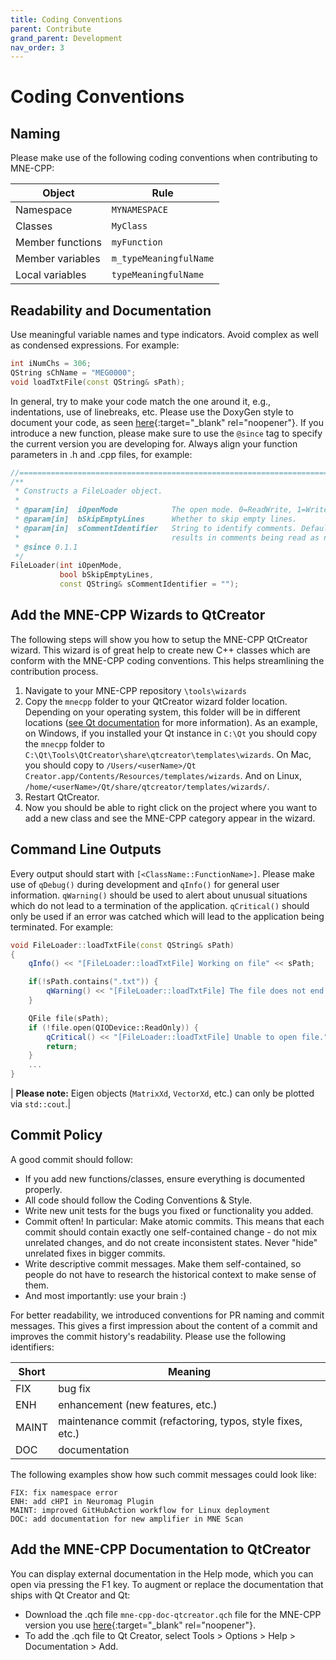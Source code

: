 ```yaml
---
title: Coding Conventions
parent: Contribute
grand_parent: Development
nav_order: 3
---
```

# Coding Conventions

## Naming

Please make use of the following coding conventions when contributing to MNE-CPP:

|Object|Rule|
| --------------- | ------------------- |
|Namespace 	      |`MYNAMESPACE`          |
|Classes 	        |`MyClass`              |
|Member functions |`myFunction`           |
|Member variables |`m_typeMeaningfulName` |
|Local variables 	|`typeMeaningfulName`   |

## Readability and Documentation

Use meaningful variable names and type indicators. Avoid complex as well as condensed expressions. For example:

```cpp
int iNumChs = 306;
QString sChName = "MEG0000";
void loadTxtFile(const QString& sPath);
```

In general, try to make your code match the one around it, e.g., indentations, use of linebreaks, etc. Please use the DoxyGen style to document your code, as seen [here](https://github.com/mne-tools/mne-cpp/blob/main/libraries/connectivity/network/network.h){:target="_blank" rel="noopener"}. If you introduce a new function, please make sure to use the `@since` tag to specify the current version you are developing for. Always align your function parameters in .h and .cpp files, for example:

```cpp
//=========================================================================================================
/**
 * Constructs a FileLoader object.
 *
 * @param[in]  iOpenMode            The open mode. 0=ReadWrite, 1=WriteOnly, 1=ReadOnly
 * @param[in]  bSkipEmptyLines      Whether to skip empty lines.
 * @param[in]  sCommentIdentifier   String to identify comments. Default is empty which
 *                                  results in comments being read as normal lines.
 * @since 0.1.1
 */
FileLoader(int iOpenMode,
           bool bSkipEmptyLines,
           const QString& sCommentIdentifier = "");
```

## Add the MNE-CPP Wizards to QtCreator

The following steps will show you how to setup the MNE-CPP QtCreator wizard. This wizard is of great help to create new C++ classes which are conform with the MNE-CPP coding conventions. This helps streamlining the contribution process.

 1. Navigate to your MNE-CPP repository `\tools\wizards`
 2. Copy the `mnecpp` folder to your QtCreator wizard folder location. Depending on your operating system, this folder will be in different locations ([see Qt documentation](https://doc.qt.io/qtcreator/creator-project-wizards.html) for more information). As an example, on Windows, if you installed your Qt instance in `C:\Qt` you should copy the `mnecpp` folder to `C:\Qt\Tools\QtCreator\share\qtcreator\templates\wizards`. On Mac, you should copy to `/Users/<userName>/Qt Creator.app/Contents/Resources/templates/wizards`. And on Linux, `/home/<userName>/Qt/share/qtcreator/templates/wizards/`.
 3. Restart QtCreator.
 4. Now you should be able to right click on the project where you want to add a new class and see the MNE-CPP category appear in the wizard.

## Command Line Outputs

Every output should start with `[<ClassName::FunctionName>]`. Please make use of `qDebug()` during development and `qInfo()` for general user information. `qWarning()` should be used to alert about unusual situations which do not lead to a termination of the application. `qCritical()` should only be used if an error was catched which will lead to the application being terminated. For example:

```cpp
void FileLoader::loadTxtFile(const QString& sPath)
{
    qInfo() << "[FileLoader::loadTxtFile] Working on file" << sPath;

    if(!sPath.contains(".txt")) {
        qWarning() << "[FileLoader::loadTxtFile] The file does not end with .txt."
    }

    QFile file(sPath);
    if (!file.open(QIODevice::ReadOnly)) {
        qCritical() << "[FileLoader::loadTxtFile] Unable to open file."
        return;
    }
    ...
}
```

| **Please note:** Eigen objects (`MatrixXd`, `VectorXd`, etc.) can only be plotted via `std::cout`.|

## Commit Policy

A good commit should follow:

 * If you add new functions/classes, ensure everything is documented properly.
 * All code should follow the Coding Conventions & Style.
 * Write new unit tests for the bugs you fixed or functionality you added.
 * Commit often! In particular: Make atomic commits. This means that each commit should contain exactly one self-contained change - do not mix unrelated changes, and do not create inconsistent states. Never "hide" unrelated fixes in bigger commits.
 * Write descriptive commit messages. Make them self-contained, so people do not have to research the historical context to make sense of them.
 * And most importantly: use your brain :)

For better readability, we introduced conventions for PR naming and commit messages. This gives a first impression about the content of a commit and improves the commit history's readability. Please use the following identifiers:

| Short | Meaning                                       |
|-------|-----------------------------------------------|
| FIX   | bug fix                                       |
| ENH   | enhancement (new features, etc.)              |
| MAINT | maintenance commit (refactoring, typos, style fixes, etc.) |
| DOC   | documentation                                 |

The following examples show how such commit messages could look like:
```
FIX: fix namespace error
ENH: add cHPI in Neuromag Plugin
MAINT: improved GitHubAction workflow for Linux deployment
DOC: add documentation for new amplifier in MNE Scan
```

## Add the MNE-CPP Documentation to QtCreator

You can display external documentation in the Help mode, which you can open via pressing the F1 key. To augment or replace the documentation that ships with Qt Creator and Qt:

 * Download the .qch file `mne-cpp-doc-qtcreator.qch` file for the MNE-CPP version you use [here](https://github.com/mne-tools/mne-cpp/releases){:target="_blank" rel="noopener"}.
 * To add the .qch file to Qt Creator, select Tools > Options > Help > Documentation > Add.
